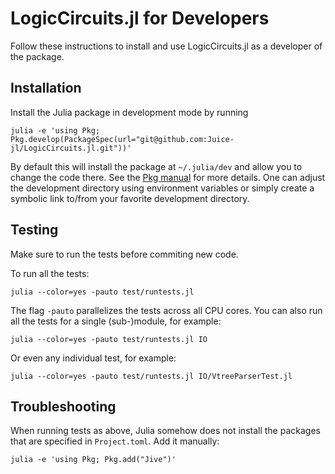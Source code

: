 # LogicCircuits.jl for Developers

Follow these instructions to install and use LogicCircuits.jl as a developer of the package.

## Installation

Install the Julia package in development mode by running

    julia -e 'using Pkg; Pkg.develop(PackageSpec(url="git@github.com:Juice-jl/LogicCircuits.jl.git"))'

By default this will install the package at `~/.julia/dev` and allow you to change the code there. See the [Pkg manual](https://julialang.github.io/Pkg.jl/v1/managing-packages/#Developing-packages-1) for more details. One can adjust the development directory using environment variables or simply create a symbolic link to/from your favorite development directory.

## Testing

Make sure to run the tests before commiting new code.

To run all the tests:

    julia --color=yes -pauto test/runtests.jl

The flag `-pauto` parallelizes the tests across all CPU cores.
You can also run all the tests for a single (sub-)module, for example:

    julia --color=yes -pauto test/runtests.jl IO

Or even any individual test, for example:

    julia --color=yes -pauto test/runtests.jl IO/VtreeParserTest.jl

## Troubleshooting

When running tests as above, Julia somehow does not install the packages that are specified in `Project.toml`. 
Add it manually:

    julia -e 'using Pkg; Pkg.add("Jive")'
